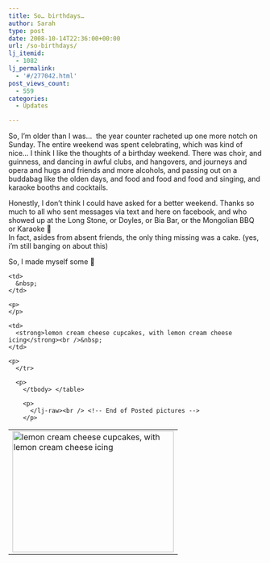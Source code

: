 ```yaml
---
title: So… birthdays…
author: Sarah
type: post
date: 2008-10-14T22:36:00+00:00
url: /so-birthdays/
lj_itemid:
  - 1082
lj_permalink:
  - '#/277042.html'
post_views_count:
  - 559
categories:
  - Updates

---
```

So, I&#8217;m older than I was&#8230; &nbsp;the year counter racheted up one more notch on Sunday. The entire weekend was spent celebrating, which was kind of nice&#8230; I think I&nbsp;like the thoughts of a birthday weekend. There was choir, and guinness, and dancing in awful clubs, and hangovers, and journeys and opera and hugs and friends and more alcohols, and passing out on a buddabag like the olden days, and food and food and food and singing, and karaoke booths and cocktails. 

  
Honestly, I&nbsp;don&#8217;t think I&nbsp;could have asked for a better weekend. Thanks so much to all who sent messages via text and here on facebook, and who showed up at the Long Stone, or Doyles, or Bia Bar, or the Mongolian BBQ or Karaoke 🙂  
In fact, asides from absent friends, the only thing missing was a cake. (yes, i&#8217;m still banging on about this)

So, I made myself some 🙂  
<lj-raw> 

<table>
  <tr>
    <td>
      <a href="http://pics.livejournal.com/froodie/pic/0002c62c/"><img height="240" border="0" width="320" alt="lemon cream cheese cupcakes, with lemon cream cheese icing" src="http://pics.livejournal.com/froodie/pic/0002c62c/s320x240" /></a>
    </td>
  </tr>
  
  <tr>
    </p> 
    
    <td>
      &nbsp;
    </td>
    
    <p>
    </p>
    
    <td>
      <strong>lemon cream cheese cupcakes, with lemon cream cheese icing</strong><br />&nbsp;
    </td>
    
    <p>
      </tr> 
      
      <p>
        </tbody> </table> 
        
        <p>
          </lj-raw><br /> <!-- End of Posted pictures -->
        </p>